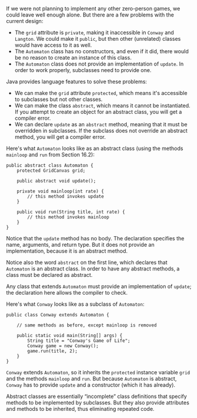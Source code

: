 If we were not planning to implement any other zero-person games, we could leave well enough alone. But there are a few problems with the current design:



* The `grid` attribute is `private`, making it inaccessible in `Conway` and `Langton`. We could make it `public`, but then other (unrelated) classes would have access to it as well.
* The `Automaton` class has no constructors, and even if it did, there would be no reason to create an instance of this class.
* The `Automaton` class does not provide an implementation of `update`. In order to work properly, subclasses need to provide one.




Java provides language features to solve these problems:



* We can make the `grid` attribute `protected`, which means it's accessible to subclasses but not other classes.
* We can make the class `abstract`, which means it cannot be instantiated. If you attempt to create an object for an abstract class, you will get a compiler error.
* We can declare `update` as an `abstract` method, meaning that it must be overridden in subclasses. If the subclass does not override an abstract method, you will get a compiler error.



Here's what `Automaton` looks like as an abstract class (using the methods `mainloop` and `run` from Section 16.2):

```code
public abstract class Automaton {
    protected GridCanvas grid;

    public abstract void update();

    private void mainloop(int rate) {
        // this method invokes update
    }

    public void run(String title, int rate) {
        // this method invokes mainloop
    }
}
```

Notice that the `update` method has no body. The declaration specifies the name, arguments, and return type. But it does not provide an implementation, because it is an abstract method.

Notice also the word `abstract` on the first line, which declares that `Automaton` is an abstract class. In order to have any abstract methods, a class must be declared as abstract.

Any class that extends `Automaton` must provide an implementation of `update`; the declaration here allows the compiler to check.

Here's what `Conway` looks like as a subclass of `Automaton`:

```code
public class Conway extends Automaton {

    // same methods as before, except mainloop is removed

    public static void main(String[] args) {
        String title = "Conway's Game of Life";
        Conway game = new Conway();
        game.run(title, 2);
    }
}
```

`Conway` extends `Automaton`, so it inherits the `protected` instance variable `grid` and the methods `mainloop` and `run`. But because `Automaton` is abstract, `Conway` has to provide `update` and a constructor (which it has already).

Abstract classes are essentially “incomplete” class definitions that specify methods to be implemented by subclasses. But they also provide attributes and methods to be inherited, thus eliminating repeated code.